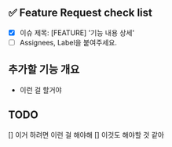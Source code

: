 <!-- ---
name: Feature Request Template
about: 기능 추가 템플릿입니다.
title: [FEATURE] 기능 내용 상세
labels: feature
assignees: ''
--- -->

<!-- 하나씩 확인 후 체크박스에 표시해주세요. -->
## ✅ Feature Request check list
- [x] 이슈 제목: [FEATURE] '기능 내용 상세' 
- [ ] Assignees, Label을 붙여주세요.  

## 추가할 기능 개요
- 이런 걸 할거야 

## TODO 
[] 이거 하려면 이런 걸 해야해
[] 이것도 해야할 것 같아
